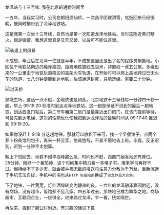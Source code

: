 龙泽站与十三号线: 我在北京的通勤时间里

一五年，当我实习时，公司在朝阳酒仙桥，一次昌平团建滑雪，吃饭回来已经很晚，被同时捎带到了龙泽地铁站。

这是我第一次坐十三号线，自然也是第一次知道龙泽地铁站。当时这附近黑灯瞎火，很是偏僻，我想这里真是又荒又破，以后可不能住这里。

![轨道上的风景](https://p9-juejin.byteimg.com/tos-cn-i-k3u1fbpfcp/de74e165f5c943c1a03e74b8bc13130d~tplv-k3u1fbpfcp-watermark.image)

不成想，毕业后在龙泽一住就是半年，不成想这里还是出了名的程序员聚集地。小区位于地铁站南边的融泽嘉园，距离地铁直线五百米，非直线一点五公里。多绕出来的一公里由于地铁轨道南边的高架火车轨道，在开始时可以爬上高地跨过已无火车的轨道，七八分钟便能到达地铁，后该通道封死，只能选绕，需要二十分钟。

![过天桥](https://p9-juejin.byteimg.com/tos-cn-i-k3u1fbpfcp/3a2bb6c6976e40fe8fadd0add946448c~tplv-k3u1fbpfcp-watermark.image)

熟能生巧，这话一点不假，坐地铁也是如此。北京地铁十三号线每一分钟四十秒一趟，早上 09:19:20 秒准时到达龙泽地铁站，这一趟是保证不迟到的最后一趟地铁。到达西直门站后，第二节车厢第二扇门是最靠近出口的门，在该门提前等待，可最先到达电梯，这次的性能优化使我把到达龙泽站的最晚时间从 09:17:40 推迟到 09:19:20。

如果你没赶上 9:19 分这趟地铁，那就可以放松下来可，找一个早餐馆子，点两个萝卜粉条馅的包子，再来一杯豆浆，悠哉悠哉，不紧不慢地去上班。毕竟，反正迟到，迟到一分钟不太划算。

晚上下班回去，地铁不如早高峰那么急，时间也不赶，西直门始发站还有座位。25分钟，刚好一个番茄钟，这个时间集中精力看一本电子书，用来学习再好不过。但持续不了多少天，就会被手机无数的推送将注意力分散为千万丝，重新沉迷于手机无法自拔，手机中的书也从`HTTP 权威指南`换成了`古龙作品大合集`。

下了地铁，一片荒芜，灯红酒绿转变为静谧的夜。一六年的龙泽融泽嘉园附近，没有商场，没有超市，饭馆都不见几家。四五年过去，那块地已成为繁华之地，商场超市，互联网企业，一应俱全。进来路过龙泽，乍一看，恍如隔世。

再后来，搬到了魏公村附近。有兴趣的话见下篇
